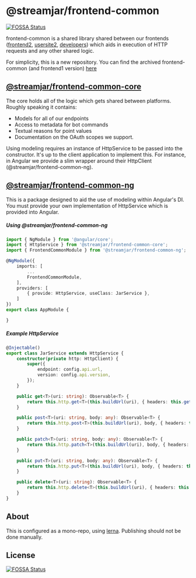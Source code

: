 # @streamjar/frontend-common
[![FOSSA Status](https://app.fossa.io/api/projects/git%2Bgithub.com%2FStreamJar%2Ffrontend-common.svg?type=shield)](https://app.fossa.io/projects/git%2Bgithub.com%2FStreamJar%2Ffrontend-common?ref=badge_shield)

frontend-common is a shared library shared between our frontends ([frontend2](https://control.streamjar.tv), [usersite2](https://luke.streamjar.gg), [developers](https://developers.streamjar.io)) which aids in execution of HTTP requests and any other shared logic.

For simplicity, this is a new repository. You can find the archived frontend-common (and frontend1 version) [here](https://github.com/StreamJar/blipjar-frontend-common)

## [@streamjar/frontend-common-core](https://github.com/StreamJar/frontend-common/tree/master/packages/%40streamjar/frontend-common-core)
The core holds all of the logic which gets shared between platforms. Roughly speaking it contains:

- Models for all of our endpoints
- Access to metadata for bot commands
- Textual reasons for point values
- Documentation on the OAuth scopes we support.


Using modeling requires an instance of HttpService to be passed into the constructor. It's up to the client application to implement this. For instance, in Angular we provide a slim wrapper around their HttpClient (@streamjar/frontend-common-ng). 

## [@streamjar/frontend-common-ng](https://github.com/StreamJar/frontend-common/tree/master/packages/%40streamjar/frontend-common-ng)
This is a package designed to aid the use of modeling within Angular's DI. You must provide your own implementation of HttpService which is provided into Angular.

##### Using @streamjar/frontend-common-ng
```ts
import { NgModule } from '@angular/core';
import { HttpService } from '@streamjar/frontend-common-core';
import { FrontendCommonModule } from '@streamjar/frontend-common-ng';

@NgModule({
    imports: [
        ...
        FrontendCommonModule,
    ],
    providers: [
        { provide: HttpService, useClass: JarService },
    ]
})
export class AppModule {

}
```

##### Example HttpService
```ts
@Injectable()
export class JarService extends HttpService {
	constructor(private http: HttpClient) {
		super({
			endpoint: config.api.url,
			version: config.api.version,
		});
	}

	public get<T>(uri: string): Observable<T> {
		return this.http.get<T>(this.buildUrl(uri), { headers: this.getHeaders(uri) });
	}

	public post<T>(uri: string, body: any): Observable<T> {
		return this.http.post<T>(this.buildUrl(uri), body, { headers: this.getHeaders(uri) });
	}

	public patch<T>(uri: string, body: any): Observable<T> {
		return this.http.patch<T>(this.buildUrl(uri), body, { headers: this.getHeaders(uri) });
	}

	public put<T>(uri: string, body: any): Observable<T> {
		return this.http.put<T>(this.buildUrl(uri), body, { headers: this.getHeaders(uri) });
	}

	public delete<T>(uri: string): Observable<T> {
		return this.http.delete<T>(this.buildUrl(uri), { headers: this.getHeaders(uri) });
	}
}
```

## About
This is configured as a mono-repo, using [lerna](https://lernajs.io/). Publishing should not be done manually.

## License
[![FOSSA Status](https://app.fossa.io/api/projects/git%2Bgithub.com%2FStreamJar%2Ffrontend-common.svg?type=large)](https://app.fossa.io/projects/git%2Bgithub.com%2FStreamJar%2Ffrontend-common?ref=badge_large)